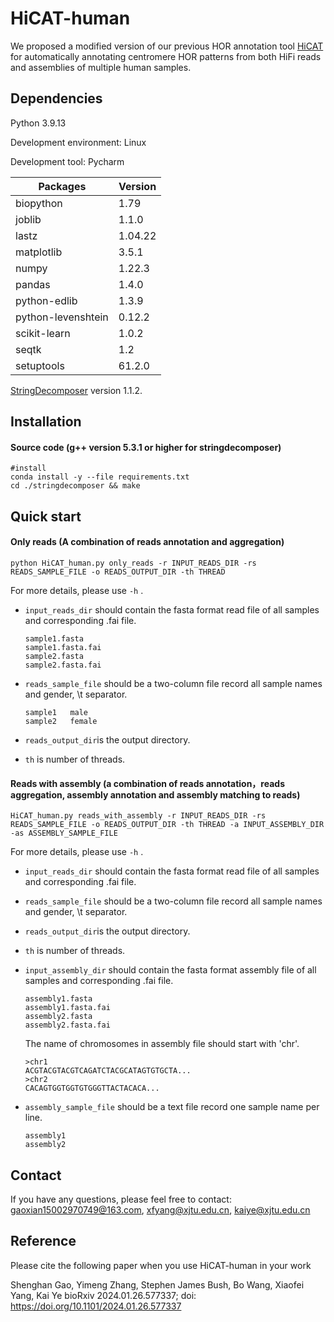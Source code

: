 # HiCAT-human

We proposed a modified version of our previous HOR annotation tool [HiCAT](https://github.com/xjtu-omics/HiCAT) for automatically annotating centromere HOR patterns from both HiFi reads and assemblies of multiple human samples.

## Dependencies

Python 3.9.13

Development environment: Linux

Development tool: Pycharm

| Packages           | Version |
| ------------------ | ------- |
| biopython          | 1.79    |
| joblib             | 1.1.0   |
| lastz              | 1.04.22 |
| matplotlib         | 3.5.1   |
| numpy              | 1.22.3  |
| pandas             | 1.4.0   |
| python-edlib       | 1.3.9   |
| python-levenshtein | 0.12.2  |
| scikit-learn       | 1.0.2   |
| seqtk              | 1.2     |
| setuptools         | 61.2.0  |

[StringDecomposer](https://github.com/ablab/stringdecomposer)  version 1.1.2.

## Installation

#### Source code (g++ version 5.3.1 or higher for stringdecomposer)

```
#install
conda install -y --file requirements.txt
cd ./stringdecomposer && make
```

## Quick start

#### Only reads (A combination of reads annotation and aggregation)

```
python HiCAT_human.py only_reads -r INPUT_READS_DIR -rs READS_SAMPLE_FILE -o READS_OUTPUT_DIR -th THREAD
```

For more details, please use `-h` .

- `input_reads_dir` should contain the fasta format read file of all samples and corresponding .fai file. 

  ```
  sample1.fasta
  sample1.fasta.fai
  sample2.fasta
  sample2.fasta.fai
  ```

- `reads_sample_file` should be a two-column file record all sample names and gender, \t separator. 

  ```
  sample1	male
  sample2	female
  ```

- `reads_output_dir`is the output directory.

- `th` is number of threads.

#### Reads with assembly (a combination of reads annotation，reads aggregation, assembly annotation and assembly matching to reads)

```
HiCAT_human.py reads_with_assembly -r INPUT_READS_DIR -rs READS_SAMPLE_FILE -o READS_OUTPUT_DIR -th THREAD -a INPUT_ASSEMBLY_DIR -as ASSEMBLY_SAMPLE_FILE
```

For more details, please use `-h` .

- `input_reads_dir` should contain the fasta format read file of all samples and corresponding .fai file. 

- `reads_sample_file` should be a two-column file record all sample names and gender, \t separator. 

- `reads_output_dir`is the output directory.

- `th` is number of threads.

- `input_assembly_dir` should contain the fasta format assembly file of all samples and corresponding .fai file.

  ```
  assembly1.fasta
  assembly1.fasta.fai
  assembly2.fasta
  assembly2.fasta.fai
  ```

  The name of chromosomes in assembly file should start with 'chr'.

  ```
  >chr1
  ACGTACGTACGTCAGATCTACGCATAGTGTGCTA...
  >chr2
  CACAGTGGTGGTGTGGGTTACTACACA...
  ```

- `assembly_sample_file` should be a text file record one sample name per line.

  ```
  assembly1
  assembly2
  ```

## Contact

If you have any questions, please feel free to contact: [gaoxian15002970749@163.com](mailto:gaoxian15002970749@163.com), [xfyang@xjtu.edu.cn](mailto:xfyang@xjtu.edu.cn), [kaiye@xjtu.edu.cn](mailto:kaiye@xjtu.edu.cn)

## Reference

Please cite the following paper when you use HiCAT-human in your work

Shenghan Gao, Yimeng Zhang, Stephen James Bush, Bo Wang, Xiaofei Yang, Kai Ye
bioRxiv 2024.01.26.577337; doi: https://doi.org/10.1101/2024.01.26.577337